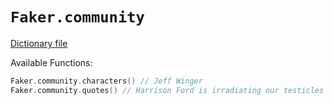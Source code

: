 # `Faker.community`

[Dictionary file](../src/main/resources/locales/en/community.yml)

Available Functions:  
```kotlin
Faker.community.characters() // Jeff Winger
Faker.community.quotes() // Harrison Ford is irradiating our testicles with microwave satellite transmissions!
```
